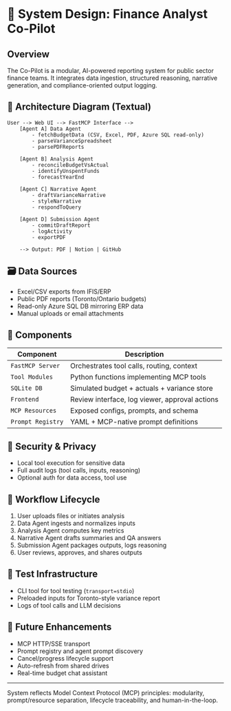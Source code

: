 # 🧱 System Design: Finance Analyst Co-Pilot

## Overview
The Co-Pilot is a modular, AI-powered reporting system for public sector finance teams. It integrates data ingestion, structured reasoning, narrative generation, and compliance-oriented output logging.

## 🧠 Architecture Diagram (Textual)

```
User --> Web UI --> FastMCP Interface -->
    [Agent A] Data Agent
        - fetchBudgetData (CSV, Excel, PDF, Azure SQL read-only)
        - parseVarianceSpreadsheet
        - parsePDFReports

    [Agent B] Analysis Agent
        - reconcileBudgetVsActual
        - identifyUnspentFunds
        - forecastYearEnd

    [Agent C] Narrative Agent
        - draftVarianceNarrative
        - styleNarrative
        - respondToQuery

    [Agent D] Submission Agent
        - commitDraftReport
        - logActivity
        - exportPDF

    --> Output: PDF | Notion | GitHub
```

## 🗃️ Data Sources
- Excel/CSV exports from IFIS/ERP
- Public PDF reports (Toronto/Ontario budgets)
- Read-only Azure SQL DB mirroring ERP data
- Manual uploads or email attachments

## 🧩 Components
| Component         | Description                                     |
|------------------|-------------------------------------------------|
| `FastMCP Server` | Orchestrates tool calls, routing, context       |
| `Tool Modules`   | Python functions implementing MCP tools         |
| `SQLite DB`      | Simulated budget + actuals + variance store     |
| `Frontend`       | Review interface, log viewer, approval actions  |
| `MCP Resources`  | Exposed configs, prompts, and schema            |
| `Prompt Registry`| YAML + MCP-native prompt definitions            |

## 🔐 Security & Privacy
- Local tool execution for sensitive data
- Full audit logs (tool calls, inputs, reasoning)
- Optional auth for data access, tool use

## 🔁 Workflow Lifecycle
1. User uploads files or initiates analysis
2. Data Agent ingests and normalizes inputs
3. Analysis Agent computes key metrics
4. Narrative Agent drafts summaries and QA answers
5. Submission Agent packages outputs, logs reasoning
6. User reviews, approves, and shares outputs

## 🧪 Test Infrastructure
- CLI tool for tool testing (`transport=stdio`)
- Preloaded inputs for Toronto-style variance report
- Logs of tool calls and LLM decisions

## 🧱 Future Enhancements
- MCP HTTP/SSE transport
- Prompt registry and agent prompt discovery
- Cancel/progress lifecycle support
- Auto-refresh from shared drives
- Real-time budget chat assistant

---
System reflects Model Context Protocol (MCP) principles: modularity, prompt/resource separation, lifecycle traceability, and human-in-the-loop.